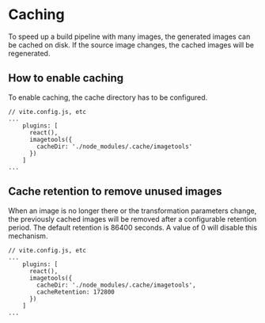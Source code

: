 # Caching

To speed up a build pipeline with many images, the generated images can be cached on disk. 
If the source image changes, the cached images will be regenerated.

## How to enable caching

To enable caching, the cache directory has to be configured.

```
// vite.config.js, etc
...
    plugins: [
      react(),
      imagetools({
        cacheDir: './node_modules/.cache/imagetools'
      })
    ]
...
```

## Cache retention to remove unused images

When an image is no longer there or the transformation parameters change, the previously
cached images will be removed after a configurable retention period.
The default retention is 86400 seconds. A value of 0 will disable this mechanism.

```
// vite.config.js, etc
...
    plugins: [
      react(),
      imagetools({
        cacheDir: './node_modules/.cache/imagetools',
        cacheRetention: 172800
      })
    ]
...
```
